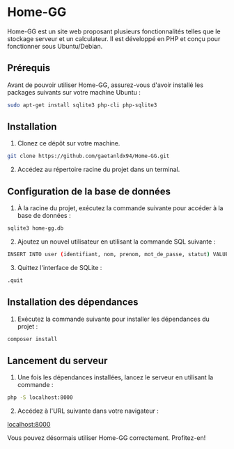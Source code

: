 # Home-GG

Home-GG est un site web proposant plusieurs fonctionnalités telles que le stockage serveur et un calculateur. Il est développé en PHP et conçu pour fonctionner sous Ubuntu/Debian.

## Prérequis

Avant de pouvoir utiliser Home-GG, assurez-vous d'avoir installé les packages suivants sur votre machine Ubuntu :

```bash
sudo apt-get install sqlite3 php-cli php-sqlite3
```

## Installation

1. Clonez ce dépôt sur votre machine.

```bash
git clone https://github.com/gaetanldx94/Home-GG.git
```

2. Accédez au répertoire racine du projet dans un terminal.

## Configuration de la base de données

1. À la racine du projet, exécutez la commande suivante pour accéder à la base de données :

```bash
sqlite3 home-gg.db
```

2. Ajoutez un nouvel utilisateur en utilisant la commande SQL suivante :

```bash
INSERT INTO user (identifiant, nom, prenom, mot_de_passe, statut) VALUES ('exemple_identifiant', 'nom', 'prénom', 'motdepasse', 'administrateur');
```

3. Quittez l'interface de SQLite :

```bash
.quit
```

## Installation des dépendances

1. Exécutez la commande suivante pour installer les dépendances du projet :

```bash
composer install
```

## Lancement du serveur

1. Une fois les dépendances installées, lancez le serveur en utilisant la commande :

```bash
php -S localhost:8000
```

2. Accédez à l'URL suivante dans votre navigateur :

[localhost:8000](http://localhost:8000/)

Vous pouvez désormais utiliser Home-GG correctement. Profitez-en!
